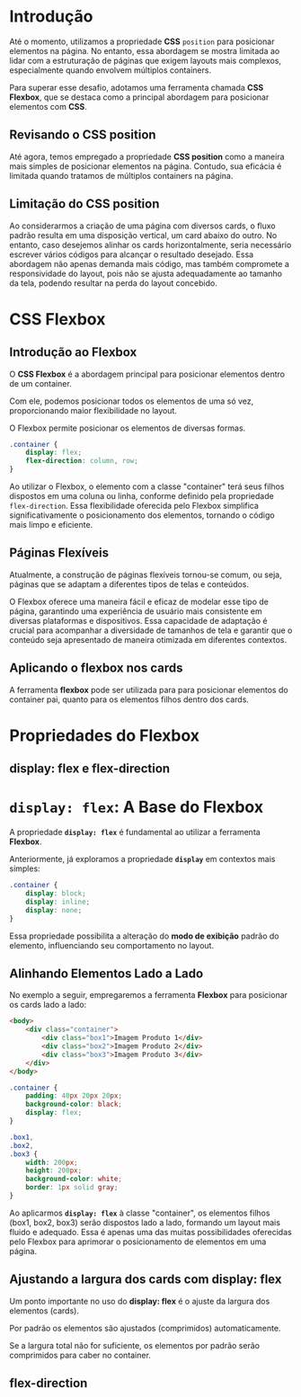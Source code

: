# Introdução

Até o momento, utilizamos a propriedade **CSS** `position` para posicionar 
elementos na página. No entanto, essa abordagem se mostra limitada ao lidar 
com a estruturação de páginas que exigem layouts mais complexos, especialmente 
quando envolvem múltiplos containers.

Para superar esse desafio, adotamos uma ferramenta chamada **CSS Flexbox**, que 
se destaca como a principal abordagem para posicionar elementos com **CSS**.

## Revisando o CSS position

Até agora, temos empregado a propriedade **CSS position** como a maneira mais 
simples de posicionar elementos na página. Contudo, sua eficácia é limitada 
quando tratamos de múltiplos containers na página.

## Limitação do CSS position

Ao considerarmos a criação de uma página com diversos cards, o fluxo padrão 
resulta em uma disposição vertical, um card abaixo do outro. No entanto, caso 
desejemos alinhar os cards horizontalmente, seria necessário escrever vários 
códigos para alcançar o resultado desejado. Essa abordagem não apenas demanda 
mais código, mas também compromete a responsividade do layout, pois não se 
ajusta adequadamente ao tamanho da tela, podendo resultar na perda do layout concebido.

# CSS Flexbox

## Introdução ao Flexbox

O **CSS Flexbox** é a abordagem principal para posicionar elementos dentro de 
um container.

Com ele, podemos posicionar todos os elementos de uma só vez, proporcionando 
maior flexibilidade no layout.

O Flexbox permite posicionar os elementos de diversas formas.

```css
.container {
    display: flex;
    flex-direction: column, row;
}
```

Ao utilizar o Flexbox, o elemento com a classe "container" terá seus filhos 
dispostos em uma coluna ou linha, conforme definido pela propriedade `flex-direction`. 
Essa flexibilidade oferecida pelo Flexbox simplifica significativamente o 
posicionamento dos elementos, tornando o código mais limpo e eficiente.

## Páginas Flexíveis

Atualmente, a construção de páginas flexíveis tornou-se comum, ou seja, 
páginas que se adaptam a diferentes tipos de telas e conteúdos.

O Flexbox oferece uma maneira fácil e eficaz de modelar esse tipo de página, 
garantindo uma experiência de usuário mais consistente em diversas plataformas 
e dispositivos. Essa capacidade de adaptação é crucial para acompanhar a 
diversidade de tamanhos de tela e garantir que o conteúdo seja apresentado de 
maneira otimizada em diferentes contextos.

## Aplicando o flexbox nos cards

A ferramenta **flexbox** pode ser utilizada para para posicionar elementos do 
container pai, quanto para os elementos filhos dentro dos cards.

# Propriedades do Flexbox

## display: flex e flex-direction

# `display: flex`: A Base do Flexbox

A propriedade **`display: flex`** é fundamental ao utilizar a ferramenta **Flexbox**.

Anteriormente, já exploramos a propriedade **`display`** em contextos mais simples:

```css
.container {
    display: block;
    display: inline;
    display: none;
}
```

Essa propriedade possibilita a alteração do **modo de exibição** padrão do elemento, 
influenciando seu comportamento no layout.

## Alinhando Elementos Lado a Lado

No exemplo a seguir, empregaremos a ferramenta **Flexbox** para posicionar os cards lado a lado:

```html
<body>
    <div class="container">
        <div class="box1">Imagem Produto 1</div>
        <div class="box2">Imagem Produto 2</div>
        <div class="box3">Imagem Produto 3</div>
    </div>
</body>
```

```css
.container {
    padding: 40px 20px 20px;
    background-color: black;
    display: flex;
}

.box1,
.box2,
.box3 {
    width: 200px;
    height: 200px;
    background-color: white;
    border: 1px solid gray;
}
```

Ao aplicarmos **`display: flex`** à classe "container", os elementos filhos (box1, box2, box3) 
serão dispostos lado a lado, formando um layout mais fluido e adequado. Essa é apenas uma das 
muitas possibilidades oferecidas pelo Flexbox para aprimorar o posicionamento de elementos em uma página.

## Ajustando a largura dos cards com **display: flex**

Um ponto importante no uso do **display: flex** é o ajuste da largura dos elementos (cards).

Por padrão os elementos são ajustados (comprimidos) automaticamente.

Se a largura total não for suficiente, os elementos por padrão serão comprimidos para caber no container.

## flex-direction






